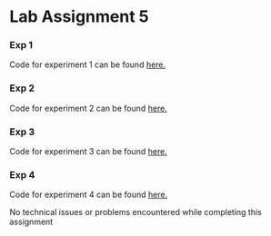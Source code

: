 # Lab Assignment 5

### Exp 1

Code for experiment 1 can be found [here.](https://github.com/P1T1B0Y98/Experiment-5.1)

### Exp 2

Code for experiment 2 can be found [here.](https://github.com/P1T1B0Y98/Experiment-5.2)

### Exp 3

Code for experiment 3 can be found [here.](https://github.com/P1T1B0Y98/Experiment-5.3)

### Exp 4

Code for experiment 4 can be found [here.](https://github.com/P1T1B0Y98/Experiment-5.4)


No technical issues or problems encountered while completing this assignment
